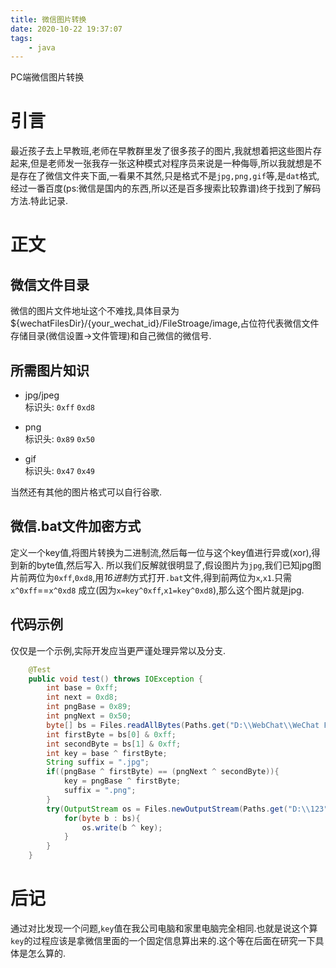 ```yaml
---
title: 微信图片转换
date: 2020-10-22 19:37:07
tags:  
    - java
---
```

PC端微信图片转换
<!--more-->

# 引言

最近孩子去上早教班,老师在早教群里发了很多孩子的图片,我就想着把这些图片存起来,但是老师发一张我存一张这种模式对程序员来说是一种侮辱,所以我就想是不是存在了微信文件夹下面,一看果不其然,只是格式不是`jpg,png,gif`等,是`dat`格式,经过一番百度(ps:微信是国内的东西,所以还是百多搜索比较靠谱)终于找到了解码方法.特此记录.


# 正文


## 微信文件目录
微信的图片文件地址这个不难找,具体目录为${wechatFilesDir}/{your_wechat_id}/FileStroage/image,占位符代表微信文件存储目录(微信设置->文件管理)和自己微信的微信号.

## 所需图片知识
- jpg/jpeg  
标识头: `0xff` `0xd8`  

- png  
标识头: `0x89` `0x50`  

- gif  
标识头: `0x47` `0x49`

当然还有其他的图片格式可以自行谷歌.

## 微信.bat文件加密方式  

定义一个key值,将图片转换为二进制流,然后每一位与这个key值进行异或(xor),得到新的byte值,然后写入.
所以我们反解就很明显了,假设图片为`jpg`,我们已知jpg图片前两位为`0xff`,`0xd8`,用*16进制*方式打开`.bat`文件,得到前两位为`x`,`x1`.只需`x^0xff`==`x^0xd8` 成立(因为`x=key^0xff`,`x1=key^0xd8`),那么这个图片就是jpg.  

## 代码示例

仅仅是一个示例,实际开发应当更严谨处理异常以及分支.

```java 
    @Test
    public void test() throws IOException {
        int base = 0xff;
        int next = 0xd8;
        int pngBase = 0x89;
        int pngNext = 0x50;
        byte[] bs = Files.readAllBytes(Paths.get("D:\\WebChat\\WeChat Files\\wxid_sxelod34kou321\\FileStorage\\Image\\2020-06\\0ce7898a35eb2a7ac9045480419e5902.dat"));
        int firstByte = bs[0] & 0xff;
        int secondByte = bs[1] & 0xff;
        int key = base ^ firstByte;
        String suffix = ".jpg";
        if((pngBase ^ firstByte) == (pngNext ^ secondByte)){
            key = pngBase ^ firstByte;
            suffix = ".png";
        }
        try(OutputStream os = Files.newOutputStream(Paths.get("D:\\123"+suffix),StandardOpenOption.CREATE)){
            for(byte b : bs){
                os.write(b ^ key);
            }
        }
    }
```

# 后记

通过对比发现一个问题,`key`值在我公司电脑和家里电脑完全相同.也就是说这个算`key`的过程应该是拿微信里面的一个固定信息算出来的.这个等在后面在研究一下具体是怎么算的.
